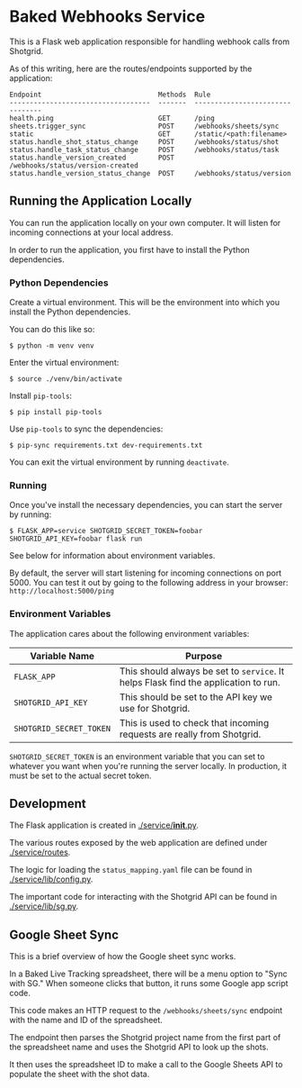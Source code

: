 # Baked Webhooks Service
This is a Flask web application responsible for handling webhook calls from
Shotgrid.

As of this writing, here are the routes/endpoints supported by the application:

```
Endpoint                             Methods  Rule
-----------------------------------  -------  --------------------------------
health.ping                          GET      /ping
sheets.trigger_sync                  POST     /webhooks/sheets/sync
static                               GET      /static/<path:filename>
status.handle_shot_status_change     POST     /webhooks/status/shot
status.handle_task_status_change     POST     /webhooks/status/task
status.handle_version_created        POST     /webhooks/status/version-created
status.handle_version_status_change  POST     /webhooks/status/version
```

## Running the Application Locally
You can run the application locally on your own computer. It will listen for
incoming connections at your local address.

In order to run the application, you first have to install the Python
dependencies.

### Python Dependencies
Create a virtual environment. This will be the environment into which you
install the Python dependencies.

You can do this like so:
```
$ python -m venv venv
```

Enter the virtual environment:
```
$ source ./venv/bin/activate
```

Install `pip-tools`:
```
$ pip install pip-tools
```

Use `pip-tools` to sync the dependencies:
```
$ pip-sync requirements.txt dev-requirements.txt
```

You can exit the virtual environment by running `deactivate`.

### Running
Once you've install the necessary dependencies, you can start the server by
running:

```
$ FLASK_APP=service SHOTGRID_SECRET_TOKEN=foobar SHOTGRID_API_KEY=foobar flask run
```

See below for information about environment variables.

By default, the server will start listening for incoming connections on port
5000. You can test it out by going to the following address in your browser:
`http://localhost:5000/ping`

### Environment Variables
The application cares about the following environment variables:

| Variable Name | Purpose |
|---|---|
| `FLASK_APP` | This should always be set to `service`. It helps Flask find the application to run. |
| `SHOTGRID_API_KEY` | This should be set to the API key we use for Shotgrid. |
| `SHOTGRID_SECRET_TOKEN` | This is used to check that incoming requests are really from Shotgrid. |

`SHOTGRID_SECRET_TOKEN` is an environment variable that you can set to whatever
you want when you're running the server locally. In production, it must be set
to the actual secret token.

## Development
The Flask application is created in
[./service/__init__.py](./service/__init__.py).

The various routes exposed by the web application are defined under
[./service/routes](./service/routes).

The logic for loading the `status_mapping.yaml` file can be found in
[./service/lib/config.py](./service/lib/config.py).

The important code for interacting with the Shotgrid API can be found in
[./service/lib/sg.py](./service/lib/sg.py).

## Google Sheet Sync
This is a brief overview of how the Google sheet sync works.

In a Baked Live Tracking spreadsheet, there will be a menu option to "Sync with
SG." When someone clicks that button, it runs some Google app script code.

This code makes an HTTP request to the `/webhooks/sheets/sync` endpoint with
the name and ID of the spreadsheet.

The endpoint then parses the Shotgrid project name from the first part of the
spreadsheet name and uses the Shotgrid API to look up the shots.

It then uses the spreadsheet ID to make a call to the Google Sheets API to
populate the sheet with the shot data.
